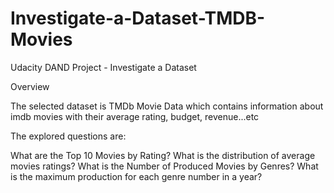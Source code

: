 # Investigate-a-Dataset-TMDB-Movies

Udacity DAND Project - Investigate a Dataset

Overview

The selected dataset is TMDb Movie Data which contains information about imdb movies with their average rating, budget, revenue...etc

The explored questions are:

What are the Top 10 Movies by Rating?
What is the distribution of average movies ratings?
What is the Number of Produced Movies by Genres?
What is the maximum production for each genre number in a year?
